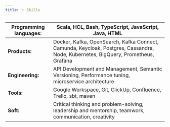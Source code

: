 ```yaml
---
title: ✨ Skills
---
```


| **Programming languages:** | Scala, HCL, Bash, TypeScript, JavaScript, Java, HTML                                                          |
| -------------------------- | ------------------------------------------------------------------------------------------------------------- |
| **Products:**              | Docker, Kafka, OpenSearch, Kafka Connect, Camunda, Keycloak, Postgres, Cassandra, Node, Kubernetes, BigQuery, Prometheus, Grafana |
| **Engineering:**           | API Development and Management, Semantic Versioning, Performance tuning, microservice architecture |
| **Tools:**                 | Google Workspace, Git, ClickUp, Confluence, Trello, sbt, maven                                                |               
| **Soft:**                  | Critical thinking and problem-solving, leadership and mentorship, teamwork, communication, creativity                                |
